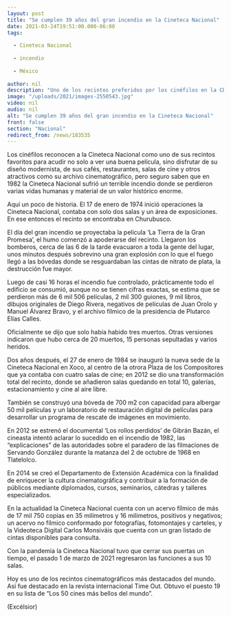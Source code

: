 ```yaml
---
layout: post
title: "Se cumplen 39 años del gran incendio en la Cineteca Nacional"
date: 2021-03-24T19:51:00.000-06:00
tags:
  
  - Cineteca Nacional
  
  - incendio
  
  - México
  
author: nil
description: "Uno de los recintos preferidos por los cinéfilos en la CDMX ardió en llamas el 24 de marzo de 1982, han pasado casi 4 décadas de este trágico hecho"
image: "/uploads/2021/images-2550543.jpg"
video: nil
audio: nil
alt: "Se cumplen 39 años del gran incendio en la Cineteca Nacional"
front: false
section: "Nacional"
redirect_from: /news/183535
---
```


Los cinéfilos reconocen a la Cineteca Nacional como uno de sus recintos favoritos para acudir no solo a ver una buena película, sino disfrutar de su diseño modernista, de sus cafés, restaurantes, salas de cine y otros atractivos como su archivo cinematográfico, pero seguro saben que en 1982 la Cineteca Nacional sufrió un terrible incendio donde se perdieron varias vidas humanas y material de un valor histórico enorme.   

Aquí un poco de historia. El 17 de enero de 1974 inició operaciones la Cineteca Nacional, contaba con solo dos salas y un área de exposiciones. En ese entonces el recinto se encontraba en Churubusco.

El día del gran incendio se proyectaba la película ‘La Tierra de la Gran Promesa’, el humo comenzó a apoderarse del recinto. Llegaron los bomberos, cerca de las 6 de la tarde evacuaron a toda la gente del lugar, unos minutos después sobrevino una gran explosión con lo que el fuego llegó a las bóvedas donde se resguardaban las cintas de nitrato de plata, la destrucción fue mayor.

Luego de casi 16 horas el incendio fue controlado, prácticamente todo el edificio se consumió, aunque no se tienen cifras exactas, se estima que se perdieron más de 6 mil 506 películas, 2 mil 300 guiones, 9 mil libros, dibujos originales de Diego Rivera, negativos de películas de Juan Orolo y Manuel Álvarez Bravo, y el archivo fílmico de la presidencia de Plutarco Elías Calles.

Oficialmente se dijo que solo había habido tres muertos. Otras versiones indicaron que hubo cerca de 20 muertos, 15 personas sepultadas y varios heridos.

Dos años después, el 27 de enero de 1984 se inauguró la nueva sede de la Cineteca Nacional en Xoco, al centro de la otrora Plaza de los Compositores que ya contaba con cuatro salas de cine; en 2012 se dio una transformación total del recinto, donde se añadieron salas quedando en total 10, galerías, estacionamiento y cine al aire libre.

También se construyó una bóveda de 700 m2 con capacidad para albergar 50 mil películas y un laboratorio de restauración digital de películas para desarrollar un programa de rescate de imágenes en movimiento.

En 2012 se estrenó el documental ‘Los rollos perdidos’ de Gibrán Bazán, el cineasta intentó aclarar lo sucedido en el incendio de 1982, las “explicaciones” de las autoridades sobre el paradero de las filmaciones de Servando González durante la matanza del 2 de octubre de 1968 en Tlatelolco.

En 2014 se creó el Departamento de Extensión Académica con la finalidad de enriquecer la cultura cinematográfica y contribuir a la formación de públicos mediante diplomados, cursos, seminarios, cátedras y talleres especializados.

En la actualidad la Cineteca Nacional cuenta con un acervo fílmico de más de 17 mil 750 copias en 35 milímetros y 16 milímetros, positivos y negativos; un acervo no fílmico conformado por fotografías, fotomontajes y carteles, y la Videoteca Digital Carlos Monsiváis que cuenta con un gran listado de cintas disponibles para consulta.

Con la pandemia la Cineteca Nacional tuvo que cerrar sus puertas un tiempo, el pasado 1 de marzo de 2021 regresaron las funciones a sus 10 salas.

Hoy es uno de los recintos cinematográficos más destacados del mundo. Así fue destacado en la revista internacional Time Out. Obtuvo el puesto 19 en su lista de “Los 50 cines más bellos del mundo”.

(Excélsior)